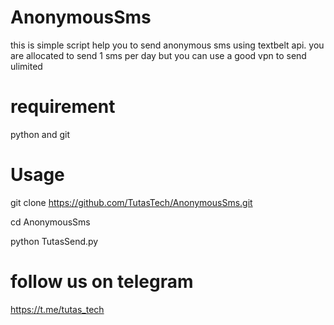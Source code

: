 # AnonymousSms
this is simple script help you to send anonymous sms using textbelt api. you are allocated to send 1 sms per day but you can use a good vpn to send ulimited

# requirement 
python and git
# Usage

git clone https://github.com/TutasTech/AnonymousSms.git

cd AnonymousSms

python TutasSend.py

# follow us on telegram

https://t.me/tutas_tech



